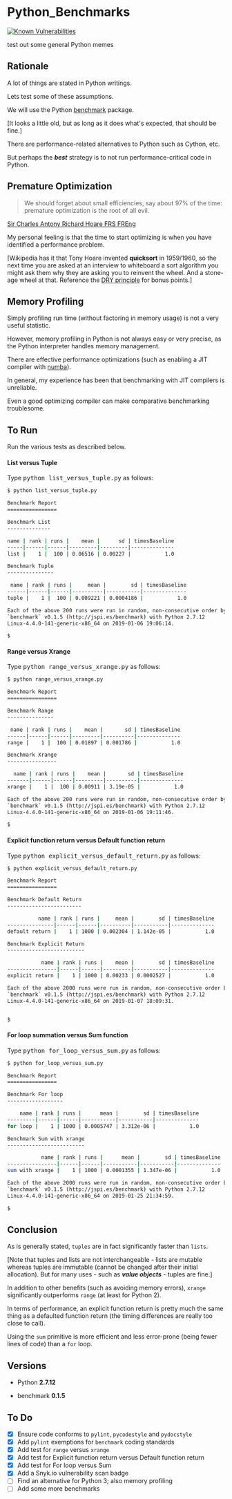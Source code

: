 # Python_Benchmarks

[![Known Vulnerabilities](http://snyk.io/test/github/mramshaw/Python_Benchmarks/badge.svg?style=plastic&targetFile=requirements.txt)](http://snyk.io/test/github/mramshaw/Python_Benchmarks?style=plastic&targetFile=requirements.txt)

test out some general Python memes

## Rationale

A lot of things are stated in Python writings.

Lets test some of these assumptions.

We will use the Python [benchmark](http://pypi.org/project/benchmark/) package.

[It looks a little old, but as long as it does what's expected, that should be fine.]

There are performance-related alternatives to Python such as Cython, etc.

But perhaps the ___best___ strategy is to not run performance-critical code in Python.

## Premature Optimization

> We should forget about small efficiencies, say about 97% of the time: premature optimization is the root of all evil.

[Sir Charles Antony Richard Hoare FRS FREng](http://en.wikipedia.org/wiki/Tony_Hoare)

My personal feeling is that the time to start optimizing is when you have identified a performance problem.

[Wikipedia has it that Tony Hoare invented __quicksort__ in 1959/1960, so the next time you are asked at an interview
 to whiteboard a sort algorithm you might ask them why they are asking you to reinvent the wheel. And a stone-age wheel
 at that. Reference the [DRY principle](http://en.wikipedia.org/wiki/Don't_repeat_yourself) for bonus points.]

## Memory Profiling

Simply profiling run time (without factoring in memory usage) is not a very useful statistic.

However, memory profiling in Python is not always easy or very precise, as the Python interpreter handles memory management.

There are effective performance optimizations (such as enabling a JIT compiler with [numba](http://numba.pydata.org/)).

In general, my experience has been that benchmarking with JIT compilers is unreliable.

Even a good optimizing compiler can make comparative benchmarking troublesome.

## To Run

Run the various tests as described below.

#### List versus Tuple

Type <kbd>python list_versus_tuple.py</kbd> as follows:

```bash
$ python list_versus_tuple.py

Benchmark Report
================

Benchmark List
--------------

name | rank | runs |    mean |      sd | timesBaseline
-----|------|------|---------|---------|--------------
list |    1 |  100 | 0.06516 | 0.00227 |           1.0

Benchmark Tuple
---------------

 name | rank | runs |     mean |        sd | timesBaseline
------|------|------|----------|-----------|--------------
tuple |    1 |  100 | 0.009221 | 0.0004186 |           1.0

Each of the above 200 runs were run in random, non-consecutive order by
`benchmark` v0.1.5 (http://jspi.es/benchmark) with Python 2.7.12
Linux-4.4.0-141-generic-x86_64 on 2019-01-06 19:06:14.

$
```

#### Range versus Xrange

Type <kbd>python range_versus_xrange.py</kbd> as follows:

```bash
$ python range_versus_xrange.py

Benchmark Report
================

Benchmark Range
---------------

 name | rank | runs |    mean |       sd | timesBaseline
------|------|------|---------|----------|--------------
range |    1 |  100 | 0.01897 | 0.001786 |           1.0

Benchmark Xrange
----------------

  name | rank | runs |    mean |       sd | timesBaseline
-------|------|------|---------|----------|--------------
xrange |    1 |  100 | 0.00911 | 3.19e-05 |           1.0

Each of the above 200 runs were run in random, non-consecutive order by
`benchmark` v0.1.5 (http://jspi.es/benchmark) with Python 2.7.12
Linux-4.4.0-141-generic-x86_64 on 2019-01-06 19:11:46.

$
```

#### Explicit function return versus Default function return

Type <kbd>python explicit_versus_default_return.py</kbd> as follows:

```bash
$ python explicit_versus_default_return.py

Benchmark Report
================

Benchmark Default Return
------------------------

          name | rank | runs |     mean |        sd | timesBaseline
---------------|------|------|----------|-----------|--------------
default return |    1 | 1000 | 0.002304 | 1.142e-05 |           1.0

Benchmark Explicit Return
-------------------------

           name | rank | runs |    mean |        sd | timesBaseline
----------------|------|------|---------|-----------|--------------
explicit return |    1 | 1000 | 0.00233 | 0.0002527 |           1.0

Each of the above 2000 runs were run in random, non-consecutive order by
`benchmark` v0.1.5 (http://jspi.es/benchmark) with Python 2.7.12
Linux-4.4.0-141-generic-x86_64 on 2019-01-07 18:09:31.


$
```

#### For loop summation versus Sum function

Type <kbd>python for_loop_versus_sum.py</kbd> as follows:

```bash
$ python for_loop_versus_sum.py

Benchmark Report
================

Benchmark For loop
------------------

    name | rank | runs |      mean |        sd | timesBaseline
---------|------|------|-----------|-----------|--------------
for loop |    1 | 1000 | 0.0005747 | 3.312e-06 |           1.0

Benchmark Sum with xrange
-------------------------

           name | rank | runs |      mean |        sd | timesBaseline
----------------|------|------|-----------|-----------|--------------
sum with xrange |    1 | 1000 | 0.0001355 | 1.347e-06 |           1.0

Each of the above 2000 runs were run in random, non-consecutive order by
`benchmark` v0.1.5 (http://jspi.es/benchmark) with Python 2.7.12
Linux-4.4.0-141-generic-x86_64 on 2019-01-25 21:34:59.

$
```

## Conclusion

As is generally stated, `tuples` are in fact significantly faster than `lists`.

[Note that tuples and lists are not interchangeable - lists are mutable whereas
 tuples are immutable (cannot be changed after their initial allocation). But
 for many uses - such as ___value objects___ - tuples are fine.]

In addition to other benefits (such as avoiding memory errors), `xrange`
significantly outperforms `range` (at least for Python 2).

In terms of performance, an explicit function return is pretty much the same
thing as a defaulted function return (the timing differences are really too
close to call).

Using the `sum` primitive is more efficient and less error-prone (being fewer
lines of code) than a `for` loop.

## Versions

* Python __2.7.12__

* benchmark __0.1.5__

## To Do

- [x] Ensure code conforms to `pylint`, `pycodestyle` and `pydocstyle`
- [x] Add `pylint` exemptions for `benchmark` coding standards
- [x] Add test for `range` versus `xrange`
- [x] Add test for Explicit function return versus Default function return
- [x] Add test for For loop versus Sum
- [x] Add a Snyk.io vulnerability scan badge
- [ ] Find an alternative for Python 3; also memory profiling
- [ ] Add some more benchmarks
